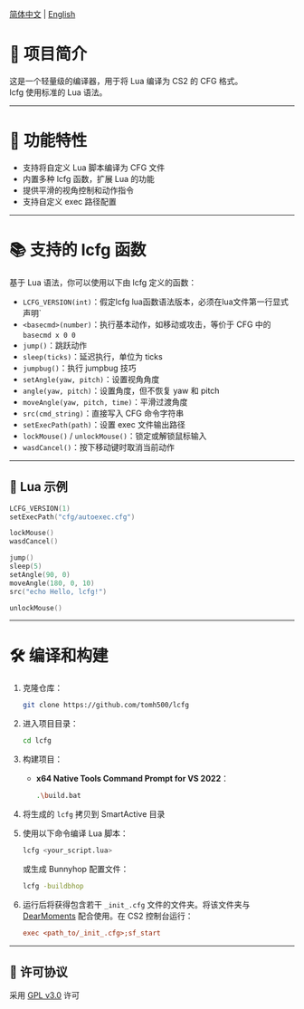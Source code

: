  [简体中文](#) | [English](README.md) 
 
 # 🎯 项目简介

 这是一个轻量级的编译器，用于将 Lua 编译为 CS2 的 CFG 格式。  
 lcfg 使用标准的 Lua 语法。

 ---

 # 🚀 功能特性

 * 支持将自定义 Lua 脚本编译为 CFG 文件  
 * 内置多种 lcfg 函数，扩展 Lua 的功能  
 * 提供平滑的视角控制和动作指令  
 * 支持自定义 exec 路径配置  

 ---

 # 📚 支持的 lcfg 函数

 基于 Lua 语法，你可以使用以下由 lcfg 定义的函数：

 * `LCFG_VERSION(int)`：假定lcfg lua函数语法版本，必须在lua文件第一行显式声明`
 * `<basecmd>(number)`：执行基本动作，如移动或攻击，等价于 CFG 中的 `basecmd x 0 0`  
 * `jump()`：跳跃动作  
 * `sleep(ticks)`：延迟执行，单位为 ticks  
 * `jumpbug()`：执行 jumpbug 技巧  
 * `setAngle(yaw, pitch)`：设置视角角度  
 * `angle(yaw, pitch)`：设置角度，但不恢复 yaw 和 pitch  
 * `moveAngle(yaw, pitch, time)`：平滑过渡角度  
 * `src(cmd_string)`：直接写入 CFG 命令字符串  
 * `setExecPath(path)`：设置 exec 文件输出路径  
 * `lockMouse()` / `unlockMouse()`：锁定或解锁鼠标输入  
 * `wasdCancel()`：按下移动键时取消当前动作  

 ---

 ## 📄 Lua 示例

 ```lua
 LCFG_VERSION(1)
 setExecPath("cfg/autoexec.cfg")

 lockMouse()
 wasdCancel()

 jump()
 sleep(5)
 setAngle(90, 0)
 moveAngle(180, 0, 10)
 src("echo Hello, lcfg!")

 unlockMouse()
 ```
---

 # 🛠️ 编译和构建

 1. 克隆仓库：  
    ```bash
    git clone https://github.com/tomh500/lcfg
    ```
 2. 进入项目目录：  
    ```bash
    cd lcfg
    ```
 3. 构建项目：
    - **x64 Native Tools Command Prompt for VS 2022**：  
      ```bash
      .\build.bat
      ```

 4. 将生成的 `lcfg` 拷贝到 SmartActive 目录  

 5. 使用以下命令编译 Lua 脚本：
    ```bash
    lcfg <your_script.lua>
    ```
    或生成 Bunnyhop 配置文件：
    ```bash
    lcfg -buildbhop
    ```

 6. 运行后将获得包含若干 `_init_.cfg` 文件的文件夹。将该文件夹与 <a href="https://github.com/tomh500/DearMoments">DearMoments</a> 配合使用。在 CS2 控制台运行：

    ```cfg
    exec <path_to/_init_.cfg>;sf_start
    ```

 ---


 ## 📜 许可协议

 采用 [GPL v3.0](https://www.gnu.org/licenses/gpl-3.0.html) 许可
